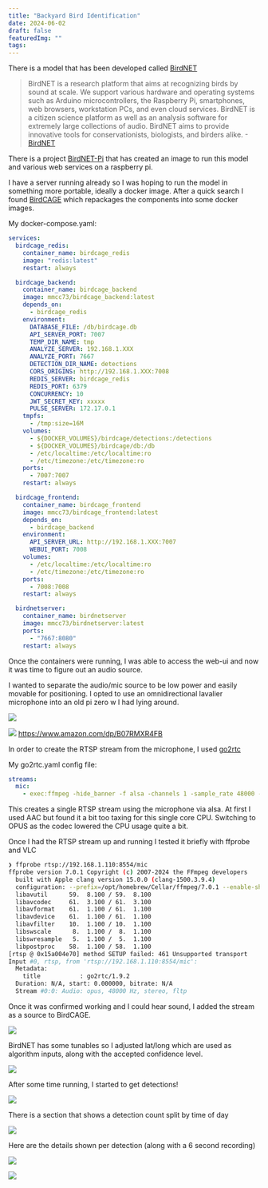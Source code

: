 ```yaml
---
title: "Backyard Bird Identification"
date: 2024-06-02
draft: false
featuredImg: ""
tags:
---
```


There is a model that has been developed called [BirdNET](https://birdnet.cornell.edu/)

> BirdNET is a research platform that aims at recognizing birds by sound at scale. We support various hardware and operating systems such as Arduino microcontrollers, the Raspberry Pi, smartphones, web browsers, workstation PCs, and even cloud services. BirdNET is a citizen science platform as well as an analysis software for extremely large collections of audio. BirdNET aims to provide innovative tools for conservationists, biologists, and birders alike. -[BirdNET](https://birdnet.cornell.edu/)

There is a project [BirdNET-Pi](https://github.com/mcguirepr89/BirdNET-Pi) that has created an image to run this model and various web services on a raspberry pi.

I have a server running already so I was hoping to run the model in something more portable, ideally a docker image. After a quick search I found [BirdCAGE](https://github.com/mmcc-xx/BirdCAGE) which repackages the components into some docker images.

My docker-compose.yaml:

```yaml
services:
  birdcage_redis:
    container_name: birdcage_redis
    image: "redis:latest"
    restart: always

  birdcage_backend:
    container_name: birdcage_backend
    image: mmcc73/birdcage_backend:latest
    depends_on:
      - birdcage_redis
    environment:
      DATABASE_FILE: /db/birdcage.db
      API_SERVER_PORT: 7007
      TEMP_DIR_NAME: tmp
      ANALYZE_SERVER: 192.168.1.XXX
      ANALYZE_PORT: 7667
      DETECTION_DIR_NAME: detections
      CORS_ORIGINS: http://192.168.1.XXX:7008
      REDIS_SERVER: birdcage_redis
      REDIS_PORT: 6379
      CONCURRENCY: 10
      JWT_SECRET_KEY: xxxxx
      PULSE_SERVER: 172.17.0.1
    tmpfs:
      - /tmp:size=16M
    volumes:
      - ${DOCKER_VOLUMES}/birdcage/detections:/detections
      - ${DOCKER_VOLUMES}/birdcage/db:/db
      - /etc/localtime:/etc/localtime:ro
      - /etc/timezone:/etc/timezone:ro
    ports:
      - 7007:7007
    restart: always

  birdcage_frontend:
    container_name: birdcage_frontend
    image: mmcc73/birdcage_frontend:latest
    depends_on:
      - birdcage_backend
    environment:
      API_SERVER_URL: http://192.168.1.XXX:7007
      WEBUI_PORT: 7008
    volumes:
      - /etc/localtime:/etc/localtime:ro
      - /etc/timezone:/etc/timezone:ro
    ports:
      - 7008:7008
    restart: always

  birdnetserver:
    container_name: birdnetserver
    image: mmcc73/birdnetserver:latest
    ports:
      - "7667:8080"
    restart: always
```

Once the containers were running, I was able to access the web-ui and now it was time to figure out an audio source.

I wanted to separate the audio/mic source to be low power and easily movable for positioning. I opted to use an omnidirectional lavalier microphone into an old pi zero w I had lying around.

![](pizero.webp)

![](lav_mic.jpg)
https://www.amazon.com/dp/B07RMXR4FB

In order to create the RTSP stream from the microphone, I used [go2rtc](https://github.com/AlexxIT/go2rtc)

My go2rtc.yaml config file:

```yaml
streams:
  mic:
    - exec:ffmpeg -hide_banner -f alsa -channels 1 -sample_rate 48000 -i hw:0,0 -c:a libopus -rtsp_transport tcp -f rtsp {output}
```

This creates a single RTSP stream using the microphone via alsa. At first I used AAC but found it a bit too taxing for this single core CPU. Switching to OPUS as the codec lowered the CPU usage quite a bit.

Once I had the RTSP stream up and running I tested it briefly with ffprobe and VLC

```bash
❯ ffprobe rtsp://192.168.1.110:8554/mic
ffprobe version 7.0.1 Copyright (c) 2007-2024 the FFmpeg developers
  built with Apple clang version 15.0.0 (clang-1500.3.9.4)
  configuration: --prefix=/opt/homebrew/Cellar/ffmpeg/7.0.1 --enable-shared --enable-pthreads --enable-version3 --cc=clang --host-cflags= --host-ldflags='-Wl,-ld_classic' --enable-ffplay --enable-gnutls --enable-gpl --enable-libaom --enable-libaribb24 --enable-libbluray --enable-libdav1d --enable-libharfbuzz --enable-libjxl --enable-libmp3lame --enable-libopus --enable-librav1e --enable-librist --enable-librubberband --enable-libsnappy --enable-libsrt --enable-libssh --enable-libsvtav1 --enable-libtesseract --enable-libtheora --enable-libvidstab --enable-libvmaf --enable-libvorbis --enable-libvpx --enable-libwebp --enable-libx264 --enable-libx265 --enable-libxml2 --enable-libxvid --enable-lzma --enable-libfontconfig --enable-libfreetype --enable-frei0r --enable-libass --enable-libopencore-amrnb --enable-libopencore-amrwb --enable-libopenjpeg --enable-libspeex --enable-libsoxr --enable-libzmq --enable-libzimg --disable-libjack --disable-indev=jack --enable-videotoolbox --enable-audiotoolbox --enable-neon
  libavutil      59.  8.100 / 59.  8.100
  libavcodec     61.  3.100 / 61.  3.100
  libavformat    61.  1.100 / 61.  1.100
  libavdevice    61.  1.100 / 61.  1.100
  libavfilter    10.  1.100 / 10.  1.100
  libswscale      8.  1.100 /  8.  1.100
  libswresample   5.  1.100 /  5.  1.100
  libpostproc    58.  1.100 / 58.  1.100
[rtsp @ 0x15a004e70] method SETUP failed: 461 Unsupported transport
Input #0, rtsp, from 'rtsp://192.168.1.110:8554/mic':
  Metadata:
    title           : go2rtc/1.9.2
  Duration: N/A, start: 0.000000, bitrate: N/A
  Stream #0:0: Audio: opus, 48000 Hz, stereo, fltp
```

Once it was confirmed working and I could hear sound, I added the stream as a source to BirdCAGE.

![](stream_settings.png)

BirdNET has some tunables so I adjusted lat/long which are used as algorithm inputs, along with the accepted confidence level.

![](preferences.png)

After some time running, I started to get detections!

![](detections.png)

There is a section that shows a detection count split by time of day

![](detection_summary.png)

Here are the details shown per detection (along with a 6 second recording)

![](detection_details.png)

![](kestrel_spectrum.png)
